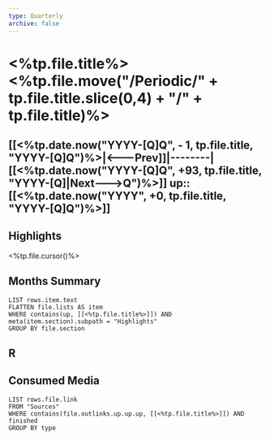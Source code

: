 ```yaml
---
type: Quarterly
archive: false
---
```


# <%tp.file.title%><%tp.file.move("/Periodic/" + tp.file.title.slice(0,4) + "/" + tp.file.title)%>

[[<%tp.date.now("YYYY-[Q]Q", - 1, tp.file.title, "YYYY-[Q]Q")%>|<---Prev]]|--------|[[<%tp.date.now("YYYY-[Q]Q", +93, tp.file.title, "YYYY-[Q]|Next--->Q")%>]]
up:: [[<%tp.date.now("YYYY", +0, tp.file.title, "YYYY-[Q]Q")%>]]
---

## Highlights

<%tp.file.cursor()%>

## Months Summary

```dataview
LIST rows.item.text
FLATTEN file.lists AS item
WHERE contains(up, [[<%tp.file.title%>]]) AND meta(item.section).subpath = "Highlights"
GROUP BY file.section
```

## R

## Consumed Media

```dataview
LIST rows.file.link
FROM "Sources"
WHERE contains(file.outlinks.up.up.up, [[<%tp.file.title%>]]) AND finished
GROUP BY type
```
